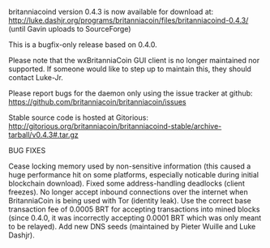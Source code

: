 britanniacoind version 0.4.3 is now available for download at:
http://luke.dashjr.org/programs/britanniacoin/files/britanniacoind-0.4.3/ (until Gavin uploads to SourceForge)

This is a bugfix-only release based on 0.4.0.

Please note that the wxBritanniaCoin GUI client is no longer maintained nor supported. If someone would like to step up to maintain this, they should contact Luke-Jr.

Please report bugs for the daemon only using the issue tracker at github:
https://github.com/britanniacoin/britanniacoin/issues

Stable source code is hosted at Gitorious:
http://gitorious.org/britanniacoin/britanniacoind-stable/archive-tarball/v0.4.3#.tar.gz

BUG FIXES

Cease locking memory used by non-sensitive information (this caused a huge performance hit on some platforms, especially noticable during initial blockchain download).
Fixed some address-handling deadlocks (client freezes).
No longer accept inbound connections over the internet when BritanniaCoin is being used with Tor (identity leak).
Use the correct base transaction fee of 0.0005 BRT for accepting transactions into mined blocks (since 0.4.0, it was incorrectly accepting 0.0001 BRT which was only meant to be relayed).
Add new DNS seeds (maintained by Pieter Wuille and Luke Dashjr).

